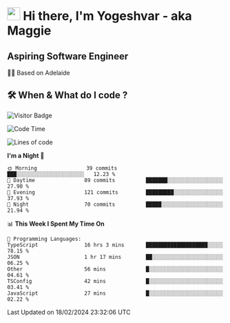 <h1><img src="https://emojis.slackmojis.com/emojis/images/1531849430/4246/blob-sunglasses.gif?1531849430" width="30"/> Hi there, I'm Yogeshvar - aka Maggie</h1>

## Aspiring Software Engineer
🏂🏻  Based on Adelaide 

## 🛠 When & What do I code ?  

![Visitor Badge](https://visitor-badge.feriirawann.repl.co?username=yogeshvar&repo=yogeshvar&label=Visitors&style=plastic&color=%23457BFF&contentType=svg)

<!--START_SECTION:waka-->
![Code Time](http://img.shields.io/badge/Code%20Time-2%2C699%20hrs%2013%20mins-blue)

![Lines of code](https://img.shields.io/badge/From%20Hello%20World%20I%27ve%20Written-499.6%20thousand%20lines%20of%20code-blue)

**I'm a Night 🦉** 

```text
🌞 Morning                39 commits          ███░░░░░░░░░░░░░░░░░░░░░░   12.23 % 
🌆 Daytime                89 commits          ███████░░░░░░░░░░░░░░░░░░   27.90 % 
🌃 Evening                121 commits         █████████░░░░░░░░░░░░░░░░   37.93 % 
🌙 Night                  70 commits          █████░░░░░░░░░░░░░░░░░░░░   21.94 % 
```


📊 **This Week I Spent My Time On** 

```text
💬 Programming Languages: 
TypeScript               16 hrs 3 mins       ████████████████████░░░░░   78.15 % 
JSON                     1 hr 17 mins        ██░░░░░░░░░░░░░░░░░░░░░░░   06.25 % 
Other                    56 mins             █░░░░░░░░░░░░░░░░░░░░░░░░   04.61 % 
TSConfig                 42 mins             █░░░░░░░░░░░░░░░░░░░░░░░░   03.41 % 
JavaScript               27 mins             █░░░░░░░░░░░░░░░░░░░░░░░░   02.22 % 
```


 Last Updated on 18/02/2024 23:32:06 UTC
<!--END_SECTION:waka-->
